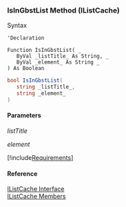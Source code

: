 ﻿### IsInGbstList Method (IListCache)

Syntax

```vbnet
'Declaration

Function IsInGbstList( _
   ByVal _listTitle_ As String, _
   ByVal _element_ As String _
) As Boolean
```

```csharp
bool IsInGbstList( 
   string _listTitle_,
   string _element_
)
```

#### Parameters

_listTitle_

_element_

[!include[Requirements](../partials/requirements.md)]

#### Reference

[IListCache Interface](fcSDK~FChoice.Foundation.Clarify.IListCache.md)  
[IListCache Members](fcSDK~FChoice.Foundation.Clarify.IListCache_members.md)